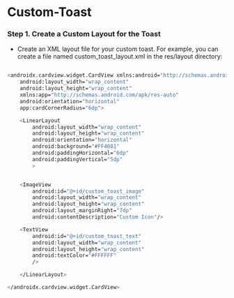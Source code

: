 # Custom-Toast

### Step 1. Create a Custom Layout for the Toast
- Create an XML layout file for your custom toast. For example, you can create a file named custom_toast_layout.xml in the res/layout directory:
```bash

<androidx.cardview.widget.CardView xmlns:android="http://schemas.android.com/apk/res/android"
    android:layout_width="wrap_content"
    android:layout_height="wrap_content"
    xmlns:app="http://schemas.android.com/apk/res-auto"
    android:orientation="horizontal"
    app:cardCornerRadius="6dp">

    <LinearLayout
        android:layout_width="wrap_content"
        android:layout_height="wrap_content"
        android:orientation="horizontal"
        android:background="#FF4081"
        android:paddingHorizontal="6dp"
        android:paddingVertical="5dp"
        >


    <ImageView
        android:id="@+id/custom_toast_image"
        android:layout_width="wrap_content"
        android:layout_height="wrap_content"
        android:layout_marginRight="7dp"
        android:contentDescription="Custom Icon"/>

    <TextView
        android:id="@+id/custom_toast_text"
        android:layout_width="wrap_content"
        android:layout_height="wrap_content"
        android:textColor="#FFFFFF"
        />

    </LinearLayout>

</androidx.cardview.widget.CardView>

```







